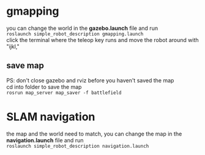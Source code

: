 # gmapping
you can change the world in the **gazebo.launch** file and run  
`roslaunch simple_robot_description gmapping.launch`  
click the terminal where the teleop key runs and move the robot around with "ijkl,"

## save map
PS: don't close gazebo and rviz before you haven't saved the map  
cd into folder to save the map  
`rosrun map_server map_saver -f battlefield`

# SLAM navigation
the map and the world need to match, you can change the map in the **navigation.launch** file and run  
`roslaunch simple_robot_description navigation.launch`